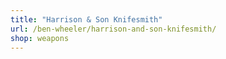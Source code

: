 ```yaml
---
title: "Harrison & Son Knifesmith"
url: /ben-wheeler/harrison-and-son-knifesmith/
shop: weapons
---
```

